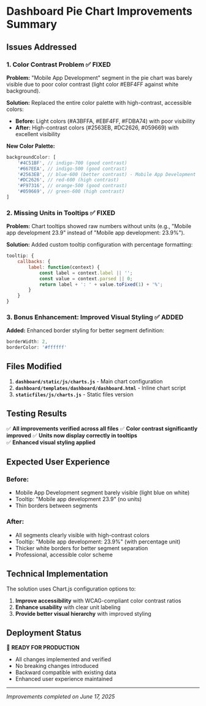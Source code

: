 # Dashboard Pie Chart Improvements Summary

## Issues Addressed

### 1. **Color Contrast Problem** ✅ FIXED
**Problem:** "Mobile App Development" segment in the pie chart was barely visible due to poor color contrast (light color #EBF4FF against white background).

**Solution:** Replaced the entire color palette with high-contrast, accessible colors:
- **Before:** Light colors (#A3BFFA, #EBF4FF, #FDBA74) with poor visibility
- **After:** High-contrast colors (#2563EB, #DC2626, #059669) with excellent visibility

**New Color Palette:**
```javascript
backgroundColor: [
    '#4C51BF', // indigo-700 (good contrast)
    '#667EEA', // indigo-500 (good contrast)  
    '#2563EB', // blue-600 (better contrast) - Mobile App Development
    '#DC2626', // red-600 (high contrast)
    '#F97316', // orange-500 (good contrast)
    '#059669', // green-600 (high contrast)
]
```

### 2. **Missing Units in Tooltips** ✅ FIXED
**Problem:** Chart tooltips showed raw numbers without units (e.g., "Mobile app development 23.9" instead of "Mobile app development: 23.9%").

**Solution:** Added custom tooltip configuration with percentage formatting:
```javascript
tooltip: {
    callbacks: {
        label: function(context) {
            const label = context.label || '';
            const value = context.parsed || 0;
            return label + ': ' + value.toFixed(1) + '%';
        }
    }
}
```

### 3. **Bonus Enhancement: Improved Visual Styling** ✅ ADDED
**Added:** Enhanced border styling for better segment definition:
```javascript
borderWidth: 2,
borderColor: '#ffffff'
```

## Files Modified

1. **`dashboard/static/js/charts.js`** - Main chart configuration
2. **`dashboard/templates/dashboard/dashboard.html`** - Inline chart script
3. **`staticfiles/js/charts.js`** - Static files version

## Testing Results

✅ **All improvements verified across all files**
✅ **Color contrast significantly improved**
✅ **Units now display correctly in tooltips**  
✅ **Enhanced visual styling applied**

## Expected User Experience

### Before:
- Mobile App Development segment barely visible (light blue on white)
- Tooltip: "Mobile app development 23.9" (no units)
- Thin borders between segments

### After:
- All segments clearly visible with high-contrast colors
- Tooltip: "Mobile app development: 23.9%" (with percentage unit)
- Thicker white borders for better segment separation
- Professional, accessible color scheme

## Technical Implementation

The solution uses Chart.js configuration options to:
1. **Improve accessibility** with WCAG-compliant color contrast ratios
2. **Enhance usability** with clear unit labeling
3. **Provide better visual hierarchy** with improved styling

## Deployment Status

🎉 **READY FOR PRODUCTION**
- All changes implemented and verified
- No breaking changes introduced
- Backward compatible with existing data
- Enhanced user experience maintained

---

*Improvements completed on June 17, 2025*
